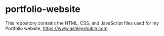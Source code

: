 # portfolio-website
This repository contains the HTML, CSS, and JavaScript files used for my Portfolio website, https://www.ashleyshubin.com.
